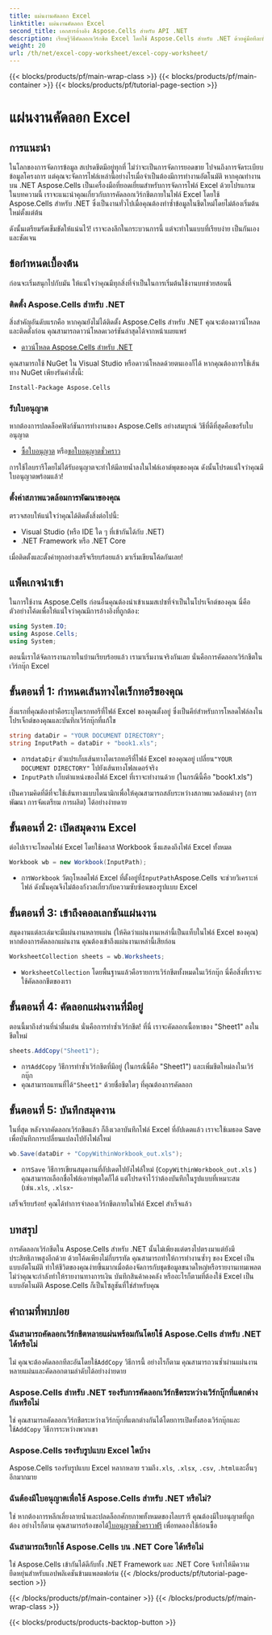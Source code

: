 ```yaml
---
title: แผ่นงานคัดลอก Excel
linktitle: แผ่นงานคัดลอก Excel
second_title: เอกสารอ้างอิง Aspose.Cells สำหรับ API .NET
description: เรียนรู้วิธีคัดลอกเวิร์กชีต Excel โดยใช้ Aspose.Cells สำหรับ .NET ด้วยคู่มือทีละขั้นตอนที่ทำตามได้ง่ายนี้ เหมาะสำหรับนักพัฒนา .NET ที่ต้องการทำให้งาน Excel เป็นอัตโนมัติ
weight: 20
url: /th/net/excel-copy-worksheet/excel-copy-worksheet/
---
```


{{< blocks/products/pf/main-wrap-class >}}
{{< blocks/products/pf/main-container >}}
{{< blocks/products/pf/tutorial-page-section >}}

# แผ่นงานคัดลอก Excel

## การแนะนำ

ในโลกของการจัดการข้อมูล สเปรดชีตมีอยู่ทุกที่ ไม่ว่าจะเป็นการจัดการยอดขาย ไปจนถึงการจัดระเบียบข้อมูลโครงการ แต่คุณจะจัดการไฟล์เหล่านี้อย่างไรเมื่อจำเป็นต้องมีการทำงานอัตโนมัติ หากคุณทำงานบน .NET Aspose.Cells เป็นเครื่องมือที่ยอดเยี่ยมสำหรับการจัดการไฟล์ Excel ด้วยโปรแกรม ในบทความนี้ เราจะแนะนำคุณเกี่ยวกับการคัดลอกเวิร์กชีตภายในไฟล์ Excel โดยใช้ Aspose.Cells สำหรับ .NET ซึ่งเป็นงานทั่วไปเมื่อคุณต้องทำซ้ำข้อมูลในชีตใหม่โดยไม่ต้องเริ่มต้นใหม่ตั้งแต่ต้น

ดังนั้นเตรียมรัดเข็มขัดให้แน่นไว้! เราจะลงลึกในกระบวนการนี้ แต่จะทำในแบบที่เรียบง่าย เป็นกันเอง และชัดเจน

## ข้อกำหนดเบื้องต้น

ก่อนจะเริ่มสนุกไปกับมัน ให้แน่ใจว่าคุณมีทุกสิ่งที่จำเป็นในการเริ่มต้นใช้งานบทช่วยสอนนี้

### ติดตั้ง Aspose.Cells สำหรับ .NET
สิ่งสำคัญอันดับแรกคือ หากคุณยังไม่ได้ติดตั้ง Aspose.Cells สำหรับ .NET คุณจะต้องดาวน์โหลดและติดตั้งก่อน คุณสามารถดาวน์โหลดเวอร์ชันล่าสุดได้จากหน้าเผยแพร่

- [ดาวน์โหลด Aspose.Cells สำหรับ .NET](https://releases.aspose.com/cells/net/)

คุณสามารถใช้ NuGet ใน Visual Studio หรือดาวน์โหลดด้วยตนเองก็ได้ หากคุณต้องการใช้เส้นทาง NuGet เพียงรันคำสั่งนี้:

```bash
Install-Package Aspose.Cells
```

### รับใบอนุญาต
หากต้องการปลดล็อคฟังก์ชันการทำงานของ Aspose.Cells อย่างสมบูรณ์ วิธีที่ดีที่สุดคือขอรับใบอนุญาต

- [ซื้อใบอนุญาต](https://purchase.aspose.com/buy) หรือ[ขอใบอนุญาตชั่วคราว](https://purchase.aspose.com/temporary-license/)

การใช้ไลบรารีโดยไม่ได้รับอนุญาตจะทำให้มีลายน้ำลงในไฟล์เอาต์พุตของคุณ ดังนั้นโปรดแน่ใจว่าคุณมีใบอนุญาตพร้อมแล้ว!

### ตั้งค่าสภาพแวดล้อมการพัฒนาของคุณ
ตรวจสอบให้แน่ใจว่าคุณได้ติดตั้งสิ่งต่อไปนี้:
- Visual Studio (หรือ IDE ใด ๆ ที่เข้ากันได้กับ .NET)
- .NET Framework หรือ .NET Core

เมื่อติดตั้งและตั้งค่าทุกอย่างเสร็จเรียบร้อยแล้ว มาเริ่มเขียนโค้ดกันเลย!

## แพ็คเกจนำเข้า

ในการใช้งาน Aspose.Cells ก่อนอื่นคุณต้องนำเข้าเนมสเปซที่จำเป็นในโปรเจ็กต์ของคุณ นี่คือตัวอย่างโค้ดเพื่อให้แน่ใจว่าคุณมีการอ้างอิงที่ถูกต้อง:

```csharp
using System.IO;
using Aspose.Cells;
using System;
```

ตอนนี้เราได้จัดการงานภายในบ้านเรียบร้อยแล้ว เรามาเริ่มงานจริงกันเลย นั่นคือการคัดลอกเวิร์กชีตในเวิร์กบุ๊ก Excel

## ขั้นตอนที่ 1: กำหนดเส้นทางไดเร็กทอรีของคุณ
สิ่งแรกที่คุณต้องทำคือระบุไดเรกทอรีที่ไฟล์ Excel ของคุณตั้งอยู่ ซึ่งเป็นคีย์สำหรับการโหลดไฟล์ลงในโปรเจ็กต์ของคุณและบันทึกเวิร์กบุ๊กที่แก้ไข

```csharp
string dataDir = "YOUR DOCUMENT DIRECTORY";
string InputPath = dataDir + "book1.xls";
```

-  การ`dataDir` ตัวแปรเก็บเส้นทางไดเรกทอรีที่ไฟล์ Excel ของคุณอยู่ เปลี่ยน`"YOUR DOCUMENT DIRECTORY"` ไปยังเส้นทางโฟลเดอร์จริง
- `InputPath` เก็บตำแหน่งของไฟล์ Excel ที่เราจะทำงานด้วย (ในกรณีนี้คือ "book1.xls")

เป็นความคิดที่ดีที่จะใช้เส้นทางแบบไดนามิกเพื่อให้คุณสามารถสลับระหว่างสภาพแวดล้อมต่างๆ (การพัฒนา การจัดเตรียม การผลิต) ได้อย่างง่ายดาย

## ขั้นตอนที่ 2: เปิดสมุดงาน Excel
ต่อไปเราจะโหลดไฟล์ Excel โดยใช้คลาส Workbook ซึ่งแสดงถึงไฟล์ Excel ทั้งหมด

```csharp
Workbook wb = new Workbook(InputPath);
```

-  การ`Workbook` วัตถุโหลดไฟล์ Excel ที่ตั้งอยู่ที่`InputPath`Aspose.Cells จะช่วยวิเคราะห์ไฟล์ ดังนั้นคุณจึงไม่ต้องกังวลเกี่ยวกับความซับซ้อนของรูปแบบ Excel

## ขั้นตอนที่ 3: เข้าถึงคอลเลกชันแผ่นงาน
สมุดงานแต่ละเล่มจะมีแผ่นงานหลายแผ่น (ให้คิดว่าแผ่นงานเหล่านี้เป็นแท็บในไฟล์ Excel ของคุณ) หากต้องการคัดลอกแผ่นงาน คุณต้องเข้าถึงแผ่นงานเหล่านี้เสียก่อน

```csharp
WorksheetCollection sheets = wb.Worksheets;
```

- `WorksheetCollection` โดยพื้นฐานแล้วคือรายการเวิร์กชีตทั้งหมดในเวิร์กบุ๊ก นี่คือสิ่งที่เราจะใช้คัดลอกชีตของเรา

## ขั้นตอนที่ 4: คัดลอกแผ่นงานที่มีอยู่
ตอนนี้มาถึงส่วนที่น่าตื่นเต้น นั่นคือการทำซ้ำเวิร์กชีต! ที่นี่ เราจะคัดลอกเนื้อหาของ "Sheet1" ลงในชีตใหม่

```csharp
sheets.AddCopy("Sheet1");
```

-  การ`AddCopy` วิธีการทำซ้ำเวิร์กชีตที่มีอยู่ (ในกรณีนี้คือ "Sheet1") และเพิ่มชีตใหม่ลงในเวิร์กบุ๊ก
-  คุณสามารถแทนที่ได้`"Sheet1"` ด้วยชื่อชีตใดๆ ที่คุณต้องการคัดลอก

## ขั้นตอนที่ 5: บันทึกสมุดงาน
ในที่สุด หลังจากคัดลอกเวิร์กชีตแล้ว ก็ถึงเวลาบันทึกไฟล์ Excel ที่อัปเดตแล้ว เราจะใช้เมธอด Save เพื่อบันทึกการเปลี่ยนแปลงไปยังไฟล์ใหม่

```csharp
wb.Save(dataDir + "CopyWithinWorkbook_out.xls");
```

-  การ`Save` วิธีการเขียนสมุดงานที่อัปเดตไปยังไฟล์ใหม่ (`CopyWithinWorkbook_out.xls` ) คุณสามารถเลือกชื่อไฟล์เอาท์พุตใดก็ได้ แต่โปรดจำไว้ว่าต้องบันทึกในรูปแบบที่เหมาะสม (เช่น`.xls`, `.xlsx`-

เสร็จเรียบร้อย! คุณได้ทำการจำลองเวิร์กชีตภายในไฟล์ Excel สำเร็จแล้ว

## บทสรุป

การคัดลอกเวิร์กชีตใน Aspose.Cells สำหรับ .NET นั้นไม่เพียงแต่ตรงไปตรงมาแต่ยังมีประสิทธิภาพสูงอีกด้วย ด้วยโค้ดเพียงไม่กี่บรรทัด คุณสามารถทำให้การทำงานซ้ำๆ ของ Excel เป็นแบบอัตโนมัติ ทำให้ชีวิตของคุณง่ายขึ้นมากเมื่อต้องจัดการกับชุดข้อมูลขนาดใหญ่หรือรายงานเทมเพลต ไม่ว่าคุณจะกำลังทำให้รายงานทางการเงิน บันทึกสินค้าคงคลัง หรืออะไรก็ตามที่ต้องใช้ Excel เป็นแบบอัตโนมัติ Aspose.Cells ก็เป็นโซลูชันที่ใช่สำหรับคุณ

## คำถามที่พบบ่อย

### ฉันสามารถคัดลอกเวิร์กชีตหลายแผ่นพร้อมกันโดยใช้ Aspose.Cells สำหรับ .NET ได้หรือไม่
 ไม่ คุณจะต้องคัดลอกทีละอันโดยใช้`AddCopy` วิธีการนี้ อย่างไรก็ตาม คุณสามารถวนซ้ำผ่านแผ่นงานหลายแผ่นและคัดลอกตามลำดับได้อย่างง่ายดาย

### Aspose.Cells สำหรับ .NET รองรับการคัดลอกเวิร์กชีตระหว่างเวิร์กบุ๊กที่แตกต่างกันหรือไม่
 ใช่ คุณสามารถคัดลอกเวิร์กชีตระหว่างเวิร์กบุ๊กที่แตกต่างกันได้โดยการเปิดทั้งสองเวิร์กบุ๊กและใช้`AddCopy` วิธีการระหว่างพวกเขา

### Aspose.Cells รองรับรูปแบบ Excel ใดบ้าง
Aspose.Cells รองรับรูปแบบ Excel หลากหลาย รวมถึง`.xls`, `.xlsx`, `.csv`, `.html`และอื่นๆอีกมากมาย

### ฉันต้องมีใบอนุญาตเพื่อใช้ Aspose.Cells สำหรับ .NET หรือไม่?
 ใช่ หากต้องการหลีกเลี่ยงลายน้ำและปลดล็อกศักยภาพทั้งหมดของไลบรารี คุณต้องมีใบอนุญาตที่ถูกต้อง อย่างไรก็ตาม คุณสามารถร้องขอได้[ใบอนุญาตชั่วคราวฟรี](https://purchase.aspose.com/temporary-license) เพื่อทดลองใช้ก่อนซื้อ

### ฉันสามารถเรียกใช้ Aspose.Cells บน .NET Core ได้หรือไม่
ใช่ Aspose.Cells เข้ากันได้ดีกับทั้ง .NET Framework และ .NET Core จึงทำให้มีความยืดหยุ่นสำหรับแอปพลิเคชันข้ามแพลตฟอร์ม
{{< /blocks/products/pf/tutorial-page-section >}}

{{< /blocks/products/pf/main-container >}}
{{< /blocks/products/pf/main-wrap-class >}}

{{< blocks/products/products-backtop-button >}}
